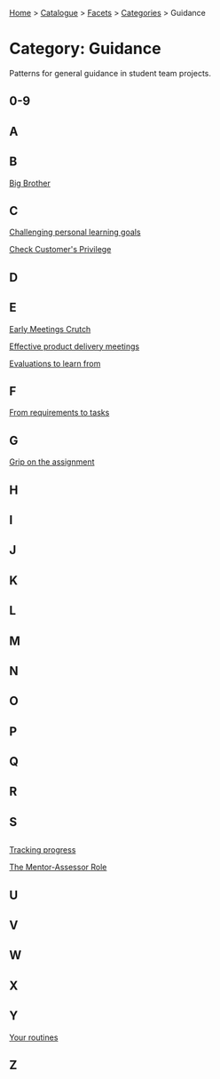 [Home](../../../README.md) > [Catalogue](../../../Patterns_catalogue.md) > [Facets](../facets.md) > [Categories](categories.md) > Guidance
# Category: Guidance

Patterns for general guidance in student team projects.

## 0-9

## A

## B
[Big Brother](../../Big_Brother.md)

## C
[Challenging personal learning goals](../../Challenging_personal_learning_goals.md)

[Check Customer's Privilege](../../Check_Customers_Privilege.md)

## D

## E
[Early Meetings Crutch](../../Early_Meetings_Crutch.md)

[Effective product delivery meetings](../../Effective_product_delivery_meetings.md)

[Evaluations to learn from](../../Evaluations_to_learn_from.md)

## F
[From requirements to tasks](../../From_requirements_to_tasks.md)

## G
[Grip on the assignment](../../Grip_on_the_assignment.md)

## H

## I

## J

## K

## L

## M

## N

## O

## P

## Q

## R

## S

## 
[Tracking progress](../../Tracking_progress.md)

[The Mentor-Assessor Role](../../The_Mentor-Assessor_Role.md)

## U

## V

## W

## X

## Y
[Your routines](../../Your_routines.md)

## Z
